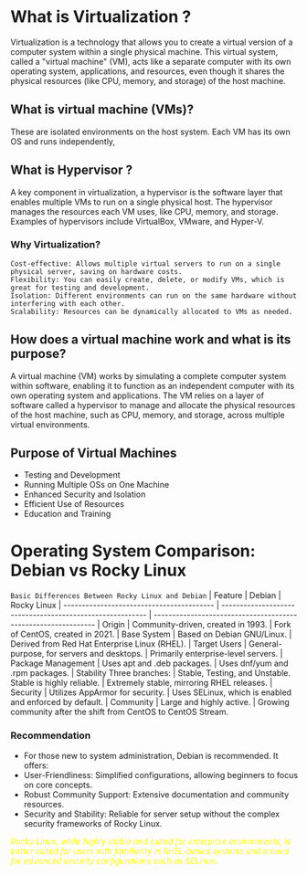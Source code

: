 # What is Virtualization ?
Virtualization is a technology that allows you to create a virtual version of a computer system within a single physical machine. This virtual system, called a "virtual machine" (VM), acts like a separate computer with its own operating system, applications, and resources, even though it shares the physical resources (like CPU, memory, and storage) of the host machine.

## What is virtual machine (VMs)?
These are isolated environments on the host system. Each VM has its own OS and runs independently,

## What is Hypervisor ?
A key component in virtualization, a hypervisor is the software layer that enables multiple VMs to run on a single physical host. The hypervisor manages the resources each VM uses, like CPU, memory, and storage. Examples of hypervisors include VirtualBox, VMware, and Hyper-V.

### Why Virtualization?
    Cost-effective: Allows multiple virtual servers to run on a single physical server, saving on hardware costs.
    Flexibility: You can easily create, delete, or modify VMs, which is great for testing and development.
    Isolation: Different environments can run on the same hardware without interfering with each other.
    Scalability: Resources can be dynamically allocated to VMs as needed.

## How does a virtual machine work and what is its purpose?
A virtual machine (VM) works by simulating a complete computer system within software, enabling it to function as an independent computer with its own operating system and applications. The VM relies on a layer of software called a hypervisor to manage and allocate the physical resources of the host machine, such as CPU, memory, and storage, across multiple virtual environments.

## Purpose of Virtual Machines
- Testing and Development
- Running Multiple OSs on One Machine
- Enhanced Security and Isolation
- Efficient Use of Resources
- Education and Training

# Operating System Comparison: Debian vs Rocky Linux

`Basic Differences Between Rocky Linux and Debian`
| Feature                                   | Debian                                                    | Rocky Linux
| ----------------------------------------- | --------------------------------------------------------- | --------------------------------------------------------------
| Origin                                    | Community-driven, created in 1993.                        | Fork of CentOS, created in 2021.
| Base System                               | Based on Debian GNU/Linux.                                | Derived from Red Hat Enterprise Linux (RHEL).
| Target Users                              | General-purpose, for servers and desktops.                | Primarily enterprise-level servers.
| Package Management                        | Uses apt and .deb packages.                               | Uses dnf/yum and .rpm packages.
| Stability	Three branches:                 | Stable, Testing, and Unstable. Stable is highly reliable. | Extremely stable, mirroring RHEL releases.
| Security                                  | Utilizes AppArmor for security.                           | Uses SELinux, which is enabled and enforced by default.
| Community                                 | Large and highly active.                                  | Growing community after the shift from CentOS to CentOS Stream.

### Recommendation
- For those new to system administration, Debian is recommended. It offers:
- User-Friendliness: Simplified configurations, allowing beginners to focus on core concepts.
- Robust Community Support: Extensive documentation and community resources.
- Security and Stability: Reliable for server setup without the complex security frameworks of Rocky Linux.

<i style="color: yellow">Rocky Linux, while highly stable and suited for enterprise environments, is better suited for users with familiarity in RHEL-based systems and a need for advanced security configurations such as SELinux.<i>

